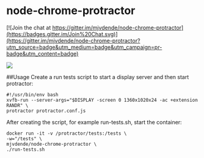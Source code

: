 # node-chrome-protractor

[![Join the chat at https://gitter.im/mjvdende/node-chrome-protractor](https://badges.gitter.im/Join%20Chat.svg)](https://gitter.im/mjvdende/node-chrome-protractor?utm_source=badge&utm_medium=badge&utm_campaign=pr-badge&utm_content=badge)

[![](https://badge.imagelayers.io/mjvdende/node-chrome-protractor:latest.svg)](https://imagelayers.io/?images=mjvdende/node-chrome-protractor:latest 'Get your own badge on imagelayers.io')

##Usage
Create a run tests script to start a display server and then start protractor:

    #!/usr/bin/env bash
    xvfb-run --server-args="$DISPLAY -screen 0 1360x1020x24 -ac +extension RANDR" \
    protractor protractor.conf.js

After creating the script, for example run-tests.sh, start the container:
    
    docker run -it -v /protractor/tests:/tests \
    -w="/tests" \
    mjvdende/node-chrome-protractor \
    ./run-tests.sh
